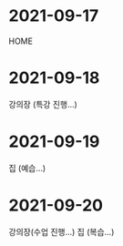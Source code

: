 # 2021-09-17
HOME
# 2021-09-18
강의장 (특강 진행...)
# 2021-09-19
집 (예습...)
# 2021-09-20
강의장(수업 진행...)
집 (복습...)